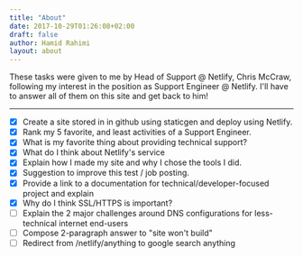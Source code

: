 ```yaml
---
title: "About"
date: 2017-10-29T01:26:08+02:00
draft: false
author: Hamid Rahimi
layout: about
---
```


These tasks were given to me by Head of Support @ Netlify, Chris McCraw, following my interest in  the position as Support Engineer @ Netlify. I'll have to answer all of them on this site and get back to him! 
<!--more-->
---
- [x] Create a site stored in in github using staticgen and deploy using Netlify.
- [X] Rank my 5 favorite, and least activities of a Support Engineer.
- [X] What is my favorite thing about providing technical support?
- [X] What do I think about Netlify's service
- [X] Explain how I made my site and why I chose the tools I did.
- [X] Suggestion to improve this test / job posting.
- [X] Provide a link to a documentation for technical/developer-focused project and explain
- [X] Why do I think SSL/HTTPS is important?
- [ ] Explain the 2 major challenges around DNS configurations for less-technical internet end-users
- [ ] Compose 2-paragraph answer to "site won't build"
- [ ] Redirect from /netlify/anything to google search anything